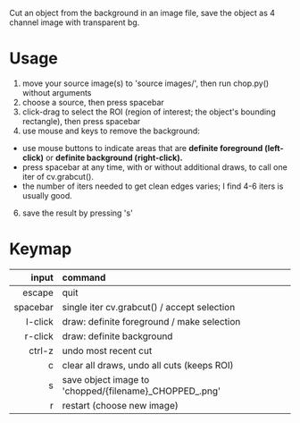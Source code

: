 Cut an object from the background in an image file, save the object as 4 channel image with transparent bg.

# Usage
1. move your source image(s) to 'source images/', then run chop.py() without arguments
3. choose a source, then press spacebar
4. click-drag to select the ROI (region of interest; the object's bounding rectangle), then press spacebar
5. use mouse and keys to remove the background:
- use mouse buttons to indicate areas that are **definite foreground (left-click)** or **definite background (right-click).**
- press spacebar at any time, with or without additional draws, to call one iter of cv.grabcut().
- the number of iters needed to get clean edges varies; I find 4-6 iters is usually good.
6. save the result by pressing 's'

# Keymap
|**input**|**command**|
|--------:|:----------|
|escape   |quit |
|spacebar |single iter cv.grabcut() / accept selection |
|l-click  |draw: definite foreground / make selection |
|r-click  |draw: definite background |
|ctrl-z   |undo most recent cut |
|c        |clear all draws, undo all cuts (keeps ROI) |
|s        |save object image to 'chopped/{filename}\_CHOPPED_.png' |
|r        |restart (choose new image) |